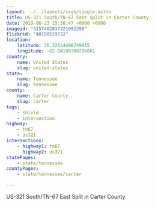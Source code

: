 ```yaml
---
layout: ../../layouts/sign/single.astro
title: US-321 South/TN-67 East Split in Carter County
date: 2019-06-23 15:38:47 +0000 +0000
imageid: "5157402837321092299"
flickrid: "48190519722"
location:
    latitude: 36.32154498749915
    longitude: -82.04190300296861
country:
    name: United States
    slug: united-states
state:
    name: Tennessee
    slug: tennessee
county:
    name: Carter County
    slug: carter
tags:
    - shield
    - intersection
highway:
    - tn67
    - us321
intersections:
    - highway1: tn67
      highway2: us321
statePages:
    - state/tennessee
countyPages:
    - state/tennessee/carter

---
```

US-321 South/TN-67 East Split in Carter County